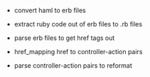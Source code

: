 - convert haml to erb files
- extract ruby code out of erb files to .rb files


- parse erb files to get href tags out
- href_mapping href to controller-action pairs
- parse controller-action pairs to reformat
